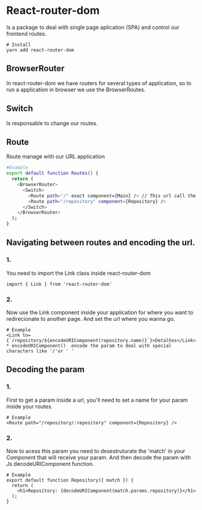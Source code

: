 # React-router-dom
Is a package to deal with single page aplication (SPA) and control our frontend routes.

```
# Install
yarn add react-router-dom
```

## BrowserRouter
In react-router-dom we have routers for several types of application, so to run a application in browser we use the BrowserRoutes.

## Switch
Is responsable to change our routes.

## Route 
Route manage with our URL application 

```bash
#Example
export default function Routes() {
  return (
    <BrowserRouter>
      <Switch>
        <Route path="/" exact component={Main} /> // This url call the component Main 
        <Route path="/repository" component={Repository} />
      </Switch>
    </BrowserRouter>
  );
}
```

## Navigating between routes and encoding the url.

### 1. 
You need to import the Link class inside react-router-dom
```
import { Link } from 'react-router-dom'
```

### 2.
Now use the Link component inside your application for where you want to redirecionate to another page.
And set the url where you wanna go.
```
# Example
<Link to={`/repository/${encodeURIComponent(repository.name)}`}>Detalhes</Link>
* encodeURIComponent()  encode the param to deal with special characters like '/'or ' '
```

## Decoding the param

### 1.
First to get a param inside a url, you'll need to set a name for your param inside your routes.

```
# Example
<Route path="/repository/:repository" component={Repository} />
```

### 2.
Now to acess this param you need to desestruturate the 'match' in your Component that will receive your param.
And then decode the param with Js decodeURIComponent function.

```
# Example
export default function Repository({ match }) {
  return (
    <h1>Repository: {decodeURIComponent(match.params.repository)}</h1>
  );
}
```


